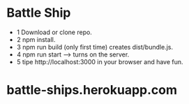 # Battle Ship

* 1 Download or clone repo.
* 2 npm install.
* 3 npm run build (only first time) creates dist/bundle.js.
* 4 npm run start --> turns on the server.
* 5 tipe http://localhost:3000 in your browser and have fun.


# battle-ships.herokuapp.com

